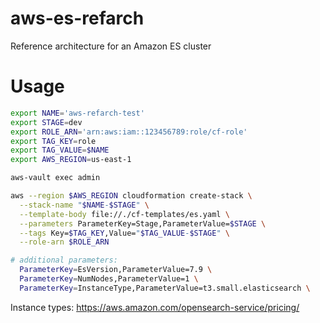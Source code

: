 # aws-es-refarch
Reference architecture for an Amazon ES cluster
# Usage

```bash
export NAME='aws-refarch-test'
export STAGE=dev
export ROLE_ARN='arn:aws:iam::123456789:role/cf-role'
export TAG_KEY=role
export TAG_VALUE=$NAME
export AWS_REGION=us-east-1

aws-vault exec admin

aws --region $AWS_REGION cloudformation create-stack \
  --stack-name "$NAME-$STAGE" \
  --template-body file://./cf-templates/es.yaml \
  --parameters ParameterKey=Stage,ParameterValue=$STAGE \
  --tags Key=$TAG_KEY,Value="$TAG_VALUE-$STAGE" \
  --role-arn $ROLE_ARN

# additional parameters:
  ParameterKey=EsVersion,ParameterValue=7.9 \
  ParameterKey=NumNodes,ParameterValue=1 \
  ParameterKey=InstanceType,ParameterValue=t3.small.elasticsearch \
```

Instance types: https://aws.amazon.com/opensearch-service/pricing/
